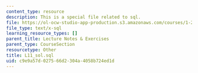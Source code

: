 ```yaml
---
content_type: resource
description: This is a special file related to sql.
file: https://ol-ocw-studio-app-production.s3.amazonaws.com/courses/1-264j-database-internet-and-systems-integration-technologies-fall-2013/c9e9a57d027566d2304a4058b724ed1d_L11_sol.sql
file_type: text/x-sql
learning_resource_types: []
parent_title: Lecture Notes & Exercises
parent_type: CourseSection
resourcetype: Other
title: L11_sol.sql
uid: c9e9a57d-0275-66d2-304a-4058b724ed1d
---
```

